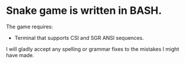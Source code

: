 # Snake game is written in BASH.

The game requires:
- Terminal that supports CSI and SGR ANSI sequences.

I will gladly accept any spelling or grammar fixes to the mistakes I might have made.